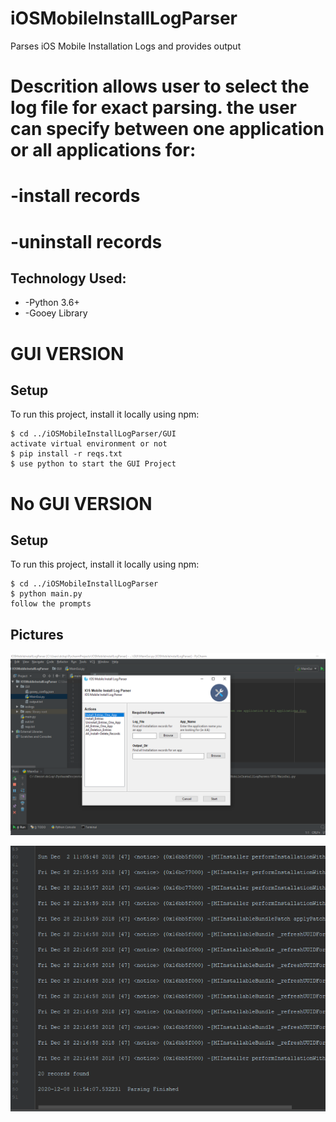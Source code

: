 # iOSMobileInstallLogParser
 Parses iOS Mobile Installation Logs and provides output


# Descrition allows user to select the log file for exact parsing. the user can specify between one application or all applications for:
#       -install records
#       -uninstall records

## Technology Used:
 * -Python 3.6+
 * -Gooey Library


# GUI VERSION

## Setup
To run this project, install it locally using npm:

```
$ cd ../iOSMobileInstallLogParser/GUI
activate virtual environment or not
$ pip install -r reqs.txt
$ use python to start the GUI Project
```

# No GUI VERSION

## Setup
To run this project, install it locally using npm:

```
$ cd ../iOSMobileInstallLogParser
$ python main.py
follow the prompts
```

## Pictures

![GUI](./sampleimages/gui.PNG)

![Output](./sampleimages/outputsample.PNG)
